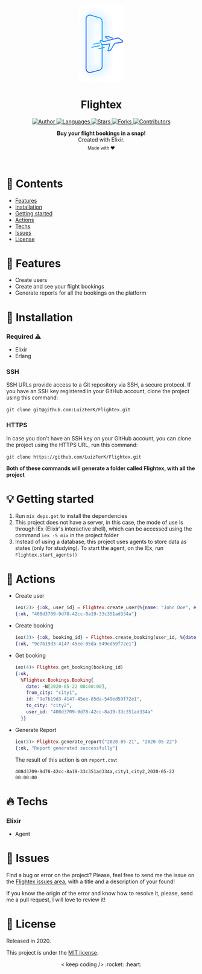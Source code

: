 <br />

<p align="center">
  <img alt="Logo" src="./.github/logo.png" width="120px" />
</p>

<h1 align="center" style="text-align: center;">Flightex</h1>

<p align="center">
	<a href="https://github.com/LuizFerK">
		<img alt="Author" src="https://img.shields.io/badge/author-Luiz%20Fernando-2474E4?style=flat" />
	</a>
	<a href="#">
		<img alt="Languages" src="https://img.shields.io/github/languages/count/LuizFerK/Flightex?color=2474E4&style=flat" />
	</a>
	<a href="hhttps://github.com/LuizFerK/Flightex/stargazers">
		<img alt="Stars" src="https://img.shields.io/github/stars/LuizFerK/Flightex?color=2474E4&style=flat" />
	</a>
	<a href="https://github.com/LuizFerK/Flightex/network/members">
		<img alt="Forks" src="https://img.shields.io/github/forks/LuizFerK/Flightex?color=2474E4&style=flat" />
	</a>
	<a href="https://github.com/LuizFerK/Flightex/graphs/contributors">
		<img alt="Contributors" src="https://img.shields.io/github/contributors/LuizFerK/Flightex?color=2474E4&style=flat" />
	</a>
</p>

<p align="center">
	<b>Buy your flight bookings in a snap!</b><br />
	<span>Created with Elixir.</span><br />
	<sub>Made with ❤️</sub>
</p>

<br />

# :pushpin: Contents

- [Features](#rocket-features)
- [Installation](#wrench-installation)
- [Getting started](#bulb-getting-started)
- [Actions](#triangular_flag_on_post-actions)
- [Techs](#fire-techs)
- [Issues](#bug-issues)
- [License](#book-license)

# :rocket: Features

- Create users
- Create and see your flight bookings
- Generate reports for all the bookings on the platform

# :wrench: Installation

### Required :warning:
- Elixir
- Erlang

### SSH

SSH URLs provide access to a Git repository via SSH, a secure protocol. If you have an SSH key registered in your GitHub account, clone the project using this command:

```git clone git@github.com:LuizFerK/Flightex.git```

### HTTPS

In case you don't have an SSH key on your GitHub account, you can clone the project using the HTTPS URL, run this command:

```git clone https://github.com/LuizFerK/Flightex.git```

**Both of these commands will generate a folder called Flightex, with all the project**

# :bulb: Getting started

1. Run ```mix deps.get``` to install the dependencies
2. This project does not have a server, in this case, the mode of use is through IEx (Elixir's interactive shell), which can be accessed using the command ```iex -S mix``` in the project folder
3. Instead of using a database, this project uses agents to store data as states (only for studying). To start the agent, on the IEx, run `Flightex.start_agents()`

# :triangular_flag_on_post: Actions

* Create user

  ```elixir
  iex(2)> {:ok, user_id} = Flightex.create_user(%{name: "John Doe", email: "johndoe@example.com", cpf: "12345678900"})
  {:ok, "408d3709-9d78-42cc-8a19-33c351ad334a"}
  ```

* Create booking

  ```elixir
  iex(3)> {:ok, booking_id} = Flightex.create_booking(user_id, %{date: "2020-05-22", from_city: "city1", to_city: "city2"})
  {:ok, "9e7b19d3-4147-45ee-85da-549ed59f72e1"}
  ```

* Get booking

  ```elixir
  iex(4)> Flightex.get_booking(booking_id)
  {:ok,
    %Flightex.Bookings.Booking{
      date: ~N[2020-05-22 00:00:00],
      from_city: "city1",
      id: "9e7b19d3-4147-45ee-85da-549ed59f72e1",
      to_city: "city2",
      user_id: "408d3709-9d78-42cc-8a19-33c351ad334a"
    }}
  ```

* Generate Report

  ```elixir
  iex(5)> Flightex.generate_report("2020-05-21", "2020-05-22")
  {:ok, "Report generated successfully"}
  ```

  The result of this action is on `report.csv`:
  ```
  408d3709-9d78-42cc-8a19-33c351ad334a,city1,city2,2020-05-22 00:00:00
  ```

# :fire: Techs

### Elixir
- Agent

# :bug: Issues

Find a bug or error on the project? Please, feel free to send me the issue on the [Flightex issues area](https://github.com/LuizFerK/Flightex/issues), with a title and a description of your found!

If you know the origin of the error and know how to resolve it, please, send me a pull request, I will love to review it!

# :book: License

Released in 2020.

This project is under the [MIT license](https://github.com/LuizFerK/Flightex/blob/main/LICENSE).

<p align="center">
	< keep coding /> :rocket: :heart:
</p>
